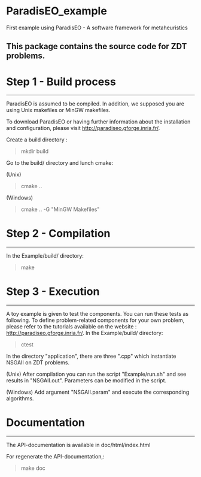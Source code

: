 ParadisEO_example
=================

First example using ParadisEO - A software framework for metaheuristics


This package contains the source code for ZDT problems.
-------------------------------------------------------

# Step 1 - Build process
------------------------
ParadisEO is assumed to be compiled. In addition, we supposed you are using Unix makefiles or MinGW makefiles. 

To download ParadisEO or having further information about the installation and configuration, please visit http://paradiseo.gforge.inria.fr/.

Create a build directory :
> mkdir build

Go to the build/ directory and lunch cmake:

(Unix)       
> cmake ..

(Windows)    
> cmake .. -G "MinGW Makefiles"

# Step 2 - Compilation
----------------------
In the Example/build/ directory:
> make

# Step 3 - Execution
---------------------
A toy example is given to test the components. You can run these tests as following.
To define problem-related components for your own problem, please refer to the tutorials available on the website : http://paradiseo.gforge.inria.fr/.
In the Example/build/ directory:
> ctest

In the directory "application", there are three ".cpp" which instantiate NSGAII on ZDT problems.

(Unix) After compilation you can run the script "Example/run.sh" and see results in "NSGAII.out". Parameters can be modified in the script.

(Windows) Add argument "NSGAII.param" and execute the corresponding algorithms.

# Documentation
---------------
The API-documentation is available in doc/html/index.html 

For regenerate the API-documentation,:
> make doc
